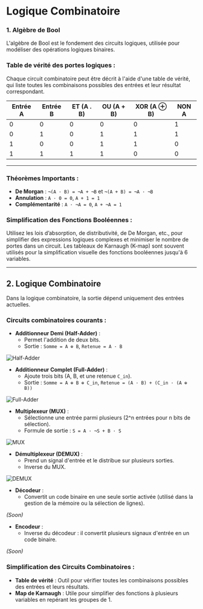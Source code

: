 # **Logique Combinatoire**

### **1. Algèbre de Bool**
L'algèbre de Bool est le fondement des circuits logiques, utilisée pour modéliser des opérations logiques binaires.

### **Table de vérité des portes logiques :**
Chaque circuit combinatoire peut être décrit à l'aide d'une table de vérité, qui liste toutes les combinaisons possibles des entrées et leur résultat correspondant.

| Entrée A | Entrée B | ET (A . B) | OU (A + B) | XOR (A ⊕ B) | NON A |
|----------|----------|------------|------------|-------------|-------|
| 0        | 0        | 0          | 0          | 0           | 1     |
| 0        | 1        | 0          | 1          | 1           | 1     |
| 1        | 0        | 0          | 1          | 1           | 0     |
| 1        | 1        | 1          | 1          | 0           | 0     |

---

### **Théorèmes Importants :**
- **De Morgan** : `¬(A · B) = ¬A + ¬B` et `¬(A + B) = ¬A · ¬B`
- **Annulation** : `A · 0 = 0`, `A + 1 = 1`
- **Complémentarité** : `A · ¬A = 0`, `A + ¬A = 1`

### **Simplification des Fonctions Booléennes :**
Utilisez les lois d’absorption, de distributivité, de De Morgan, etc., pour simplifier des expressions logiques complexes et minimiser le nombre de portes dans un circuit. Les tableaux de Karnaugh (K-map) sont souvent utilisés pour la simplification visuelle des fonctions booléennes jusqu'à 6 variables.

---

## **2. Logique Combinatoire**
Dans la logique combinatoire, la sortie dépend uniquement des entrées actuelles.

### **Circuits combinatoires courants :**

- **Additionneur Demi (Half-Adder)** :
  - Permet l'addition de deux bits.
  - Sortie : `Somme = A ⊕ B`, `Retenue = A · B`
  
![Half-Adder](https://github.com/user-attachments/assets/6565d1d7-28b6-4385-8204-bb6083dacebb)

- **Additionneur Complet (Full-Adder)** :
  - Ajoute trois bits (A, B, et une retenue `C_in`).
  - Sortie : `Somme = A ⊕ B ⊕ C_in`, `Retenue = (A · B) + (C_in · (A ⊕ B))`

![Full-Adder](https://github.com/user-attachments/assets/60afee00-3e0e-4381-8bd1-2ae8769a24cb)

- **Multiplexeur (MUX)** :
  - Sélectionne une entrée parmi plusieurs (2^n entrées pour n bits de sélection).
  - Formule de sortie : `S = A · ¬S + B · S`

![MUX](https://github.com/user-attachments/assets/9f3a279a-1c50-43a0-a587-d940c0d50a35)

- **Démultiplexeur (DEMUX)** :
  - Prend un signal d'entrée et le distribue sur plusieurs sorties.
  - Inverse du MUX.

![DEMUX](https://github.com/user-attachments/assets/b77412e8-14b8-4cba-ac46-74eeff30b8bf)

- **Décodeur** :
  - Convertit un code binaire en une seule sortie activée (utilisé dans la gestion de la mémoire ou la sélection de lignes).

*(Soon)*

- **Encodeur** :
  - Inverse du décodeur : il convertit plusieurs signaux d'entrée en un code binaire.

*(Soon)*

### **Simplification des Circuits Combinatoires :**
- **Table de vérité** : Outil pour vérifier toutes les combinaisons possibles des entrées et leurs résultats.
- **Map de Karnaugh** : Utile pour simplifier des fonctions à plusieurs variables en repérant les groupes de 1.
